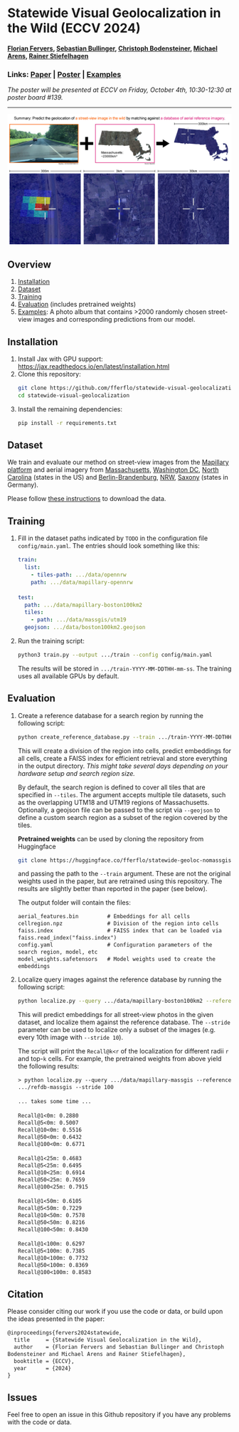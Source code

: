 # Statewide Visual Geolocalization in the Wild (ECCV 2024)

#### [Florian Fervers](https://fferflo.github.io/), [Sebastian Bullinger](https://sbcv.github.io/), [Christoph Bodensteiner](https://scholar.google.de/citations?user=eQS65kAAAAAJ), [Michael Arens](https://scholar.google.de/citations?user=Sg5ZkXwAAAAJ), [Rainer Stiefelhagen](https://cvhci.anthropomatik.kit.edu/people_596.php)

### Links: [Paper](https://arxiv.org/abs/2409.16763) | [Poster](https://fferflo.github.io/assets/img/statewide24-poster.jpg) | [Examples](https://photos.app.goo.gl/xZYcsvSQg7vq83V68)

*The poster will be presented at ECCV on Friday, October 4th, 10:30-12:30 at poster board #139.*

---

![summary](https://github.com/fferflo/statewide-visual-geolocalization/blob/main/images/summary.jpg)

## Overview

1. [Installation](#installation)
2. [Dataset](#dataset)
3. [Training](#training)
4. [Evaluation](#evaluation) (includes pretrained weights)
5. [Examples](https://photos.app.goo.gl/xZYcsvSQg7vq83V68): A photo album that contains >2000 randomly chosen street-view images and corresponding predictions from our model.

## Installation

1.  Install Jax with GPU support: https://jax.readthedocs.io/en/latest/installation.html
2.  Clone this repository:
    ```bash
    git clone https://github.com/fferflo/statewide-visual-geolocalization
    cd statewide-visual-geolocalization
    ```
3.  Install the remaining dependencies:
    ```bash
    pip install -r requirements.txt
    ```

## Dataset

We train and evaluate our method on street-view images from the [Mapillary platform](https://www.mapillary.com/) and aerial imagery from [Massachusetts](https://www.mass.gov/orgs/massgis-bureau-of-geographic-information), [Washington DC](https://opendata.dc.gov/), [North Carolina](https://www.nconemap.gov/) (states in the US) and [Berlin-Brandenburg](https://data.geobasis-bb.de/), [NRW](https://www.opengeodata.nrw.de/produkte/), [Saxony](https://www.geodaten.sachsen.de/) (states in Germany).

Please follow [these instructions](dataset) to download the data.

## Training

1.  Fill in the dataset paths indicated by `TODO` in the configuration file `config/main.yaml`. The entries should look something like this:
    ```yaml
    train:
      list:
        - tiles-path: .../data/opennrw
        path: .../data/mapillary-opennrw

    test:
      path: .../data/mapillary-boston100km2
      tiles:
        - path: .../data/massgis/utm19
      geojson: .../data/boston100km2.geojson
    ```

2.  Run the training script:
    ```bash
    python3 train.py --output .../train --config config/main.yaml
    ```
    The results will be stored in `.../train-YYYY-MM-DDTHH-mm-ss`. The training uses all available GPUs by default.

## Evaluation

1.  Create a reference database for a search region by running the following script:
    ```bash
    python create_reference_database.py --train .../train-YYYY-MM-DDTHH-mm-ss --output .../refdb-massgis --tiles .../data/massgis/utm19 .../data/massgis/utm18
    ```
    This will create a division of the region into cells, predict embeddings for all cells, create a FAISS index for efficient retrieval and store everything in the output directory. *This might take several days depending on your hardware setup and search region size.*

    By default, the search region is defined to cover all tiles that are specified in `--tiles`. The argument accepts multiple tile datasets, such as the overlapping UTM18 and UTM19 regions of Massachusetts. Optionally, a geojson file can be passed to the script via `--geojson` to define a custom search region as a subset of the region covered by the tiles.

    **Pretrained weights** can be used by cloning the repository from Huggingface
    ```bash
    git clone https://huggingface.co/fferflo/statewide-geoloc-nomassgis
    ```
    and passing the path to the `--train` argument. These are not the original weights used in the paper, but are retrained using this repository. The results are slightly better than reported in the paper (see below).

    The output folder will contain the files:
    ```
    aerial_features.bin         # Embeddings for all cells
    cellregion.npz              # Division of the region into cells
    faiss.index                 # FAISS index that can be loaded via faiss.read_index("faiss.index")
    config.yaml                 # Configuration parameters of the search region, model, etc
    model_weights.safetensors   # Model weights used to create the embeddings
    ``` 

2.  Localize query images against the reference database by running the following script:
    ```bash
    python localize.py --query .../data/mapillary-boston100km2 --reference .../refdb-massgis --stride 1
    ```
    This will predict embeddings for all street-view photos in the given dataset, and localize them against the reference database. The `--stride` parameter can be used to localize only a subset of the images (e.g. every 10th image with `--stride 10`).

    The script will print the `Recall@k<r` of the localization for different radii `r` and top-`k` cells. For example, the pretrained weights from above yield the following results:
    ```
    > python localize.py --query .../data/mapillary-massgis --reference .../refdb-massgis --stride 100

    ... takes some time ...

    Recall@1<0m: 0.2880
    Recall@5<0m: 0.5007
    Recall@10<0m: 0.5516
    Recall@50<0m: 0.6432
    Recall@100<0m: 0.6771

    Recall@1<25m: 0.4683
    Recall@5<25m: 0.6495
    Recall@10<25m: 0.6914
    Recall@50<25m: 0.7659
    Recall@100<25m: 0.7915

    Recall@1<50m: 0.6105
    Recall@5<50m: 0.7229
    Recall@10<50m: 0.7578
    Recall@50<50m: 0.8216
    Recall@100<50m: 0.8430

    Recall@1<100m: 0.6297
    Recall@5<100m: 0.7385
    Recall@10<100m: 0.7732
    Recall@50<100m: 0.8369
    Recall@100<100m: 0.8583
    ```

## Citation

Please consider citing our work if you use the code or data, or build upon the ideas presented in the paper:

```
@inproceedings{fervers2024statewide,
  title     = {Statewide Visual Geolocalization in the Wild},
  author    = {Florian Fervers and Sebastian Bullinger and Christoph Bodensteiner and Michael Arens and Rainer Stiefelhagen},
  booktitle = {ECCV},
  year      = {2024}
}
```

## Issues

Feel free to open an issue in this Github repository if you have any problems with the code or data.